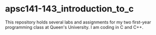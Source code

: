 # apsc141-143_introduction_to_c
This repository holds several labs and assignments for my two first-year programming class at Queen's University. I am coding in C and C++.
